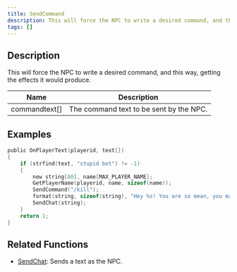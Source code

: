 ```yaml
---
title: SendCommand
description: This will force the NPC to write a desired command, and this way, getting the effects it would produce.
tags: []
---
```


## Description

This will force the NPC to write a desired command, and this way, getting the effects it would produce.

| Name                 | Description                                        |
| -------------------- | -------------------------------------------------- |
| commandtext[]        | The command text to be sent by the NPC.            |

## Examples

```c
public OnPlayerText(playerid, text[])
{
    if (strfind(text, "stupid bot") != -1)
    {
        new string[80], name[MAX_PLAYER_NAME];
        GetPlayerName(playerid, name, sizeof(name));
        SendCommand("/kill");
        format(string, sizeof(string), "Hey %s! You are so mean, you make me so sad!", name);
        SendChat(string);
    }
    return 1;
}
```

## Related Functions

- [SendChat](../functions/SendChat): Sends a text as the NPC.
